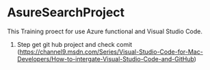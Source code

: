 # AsureSearchProject
This Training proect for use Azure functional and Visual Studio Code.
1. Step get git hub project and check comit (https://channel9.msdn.com/Series/Visual-Studio-Code-for-Mac-Developers/How-to-intergate-Visual-Studio-Code-and-GitHub)
